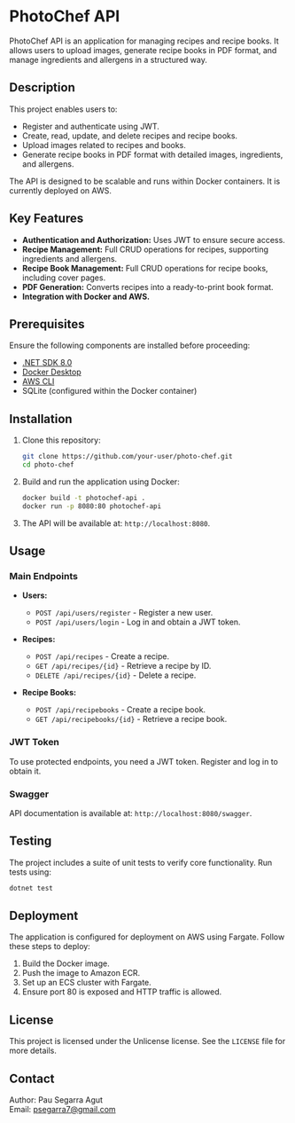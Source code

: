 # PhotoChef API

PhotoChef API is an application for managing recipes and recipe books. It allows users to upload images, generate recipe books in PDF format, and manage ingredients and allergens in a structured way.

## Description

This project enables users to:
- Register and authenticate using JWT.
- Create, read, update, and delete recipes and recipe books.
- Upload images related to recipes and books.
- Generate recipe books in PDF format with detailed images, ingredients, and allergens.

The API is designed to be scalable and runs within Docker containers. It is currently deployed on AWS.

## Key Features

- **Authentication and Authorization:** Uses JWT to ensure secure access.
- **Recipe Management:** Full CRUD operations for recipes, supporting ingredients and allergens.
- **Recipe Book Management:** Full CRUD operations for recipe books, including cover pages.
- **PDF Generation:** Converts recipes into a ready-to-print book format.
- **Integration with Docker and AWS.**

## Prerequisites

Ensure the following components are installed before proceeding:
- [.NET SDK 8.0](https://dotnet.microsoft.com/)
- [Docker Desktop](https://www.docker.com/products/docker-desktop)
- [AWS CLI](https://aws.amazon.com/cli/)
- SQLite (configured within the Docker container)

## Installation

1. Clone this repository:
   ```bash
   git clone https://github.com/your-user/photo-chef.git
   cd photo-chef
   ```

2. Build and run the application using Docker:
   ```bash
   docker build -t photochef-api .
   docker run -p 8080:80 photochef-api
   ```

3. The API will be available at: `http://localhost:8080`.

## Usage

### Main Endpoints
- **Users:**
  - `POST /api/users/register` - Register a new user.
  - `POST /api/users/login` - Log in and obtain a JWT token.

- **Recipes:**
  - `POST /api/recipes` - Create a recipe.
  - `GET /api/recipes/{id}` - Retrieve a recipe by ID.
  - `DELETE /api/recipes/{id}` - Delete a recipe.

- **Recipe Books:**
  - `POST /api/recipebooks` - Create a recipe book.
  - `GET /api/recipebooks/{id}` - Retrieve a recipe book.

### JWT Token
To use protected endpoints, you need a JWT token. Register and log in to obtain it.

### Swagger
API documentation is available at: `http://localhost:8080/swagger`.

## Testing

The project includes a suite of unit tests to verify core functionality. Run tests using:
```bash
dotnet test
```

## Deployment

The application is configured for deployment on AWS using Fargate. Follow these steps to deploy:
1. Build the Docker image.
2. Push the image to Amazon ECR.
3. Set up an ECS cluster with Fargate.
4. Ensure port 80 is exposed and HTTP traffic is allowed.


## License

This project is licensed under the Unlicense license. See the `LICENSE` file for more details.

## Contact

Author: Pau Segarra Agut  
Email: psegarra7@gmail.com

